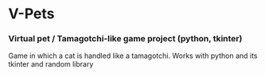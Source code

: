 # V-Pets

### Virtual pet / Tamagotchi-like game project (python, tkinter)
 
Game in which a cat is handled like a tamagotchi.
Works with python and its tkinter and random library

